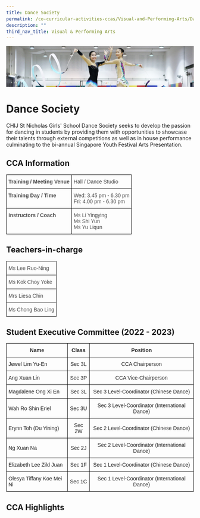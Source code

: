 ```yaml
---
title: Dance Society
permalink: /co-curricular-activities-ccas/Visual-and-Performing-Arts/Dance-Society/
description: ""
third_nav_title: Visual & Performing Arts
---
```

![](/images/CCA.png)

Dance Society
=============

CHIJ St Nicholas Girls' School Dance Society seeks to develop the passion for dancing in students by providing them with opportunities to showcase their talents through external competitions as well as in house performance culminating to the bi-annual Singapore Youth Festival Arts Presentation.

CCA Information
---------------

<style type="text/css">
.tg  {border-collapse:collapse;border-spacing:0;}
.tg td{border-color:black;border-style:solid;border-width:1px;font-family:Arial, sans-serif;font-size:14px;
  overflow:hidden;padding:10px 5px;word-break:normal;}
.tg th{border-color:black;border-style:solid;border-width:1px;font-family:Arial, sans-serif;font-size:14px;
  font-weight:normal;overflow:hidden;padding:10px 5px;word-break:normal;}
.tg .tg-frbo{color:#494949;text-align:left;vertical-align:top}
.tg .tg-r52z{color:#494949;font-weight:bold;text-align:left;vertical-align:top}
.tg .tg-cees{color:#494949;text-align:left;vertical-align:middle}
</style>
<table class="tg">
<thead>
  <tr>
    <th class="tg-r52z">Training / Meeting Venue<br></th>
    <th class="tg-cees">Hall / Dance Studio</th>
  </tr>
</thead>
<tbody>
  <tr>
    <td class="tg-r52z">Training Day / Time</td>
    <td class="tg-frbo">Wed:     3.45 pm - 6.30 pm<br>Fri:         4.00 pm - 6.30 pm</td>
  </tr>
  <tr>
    <td class="tg-r52z">Instructors / Coach</td>
    <td class="tg-frbo">Ms Li Yingying <br>Ms Shi Yun<br>Ms Yu Liqun</td>
  </tr>
</tbody>
</table>


Teachers-in-charge
------------------


<style type="text/css">
.tg  {border-collapse:collapse;border-spacing:0;}
.tg td{border-color:black;border-style:solid;border-width:1px;font-family:Arial, sans-serif;font-size:14px;
  overflow:hidden;padding:10px 5px;word-break:normal;}
.tg th{border-color:black;border-style:solid;border-width:1px;font-family:Arial, sans-serif;font-size:14px;
  font-weight:normal;overflow:hidden;padding:10px 5px;word-break:normal;}
.tg .tg-frbo{color:#494949;text-align:left;vertical-align:top}
.tg .tg-cees{color:#494949;text-align:left;vertical-align:middle}
</style>
<table class="tg">
<thead>
  <tr>
    <th class="tg-frbo">Ms Lee Ruo-Ning </th>
  </tr>
</thead>
<tbody>
  <tr>
    <td class="tg-cees">Ms Kok Choy Yoke</td>
  </tr>
  <tr>
    <td class="tg-cees">Mrs Liesa Chin</td>
  </tr>
  <tr>
    <td class="tg-cees">Ms Chong Bao Ling</td>
  </tr>
</tbody>
</table>


Student Executive Committee (2022 - 2023)
-----------------------------------------


<style type="text/css">
.tg  {border-collapse:collapse;border-spacing:0;}
.tg td{border-color:black;border-style:solid;border-width:1px;font-family:Arial, sans-serif;font-size:14px;
  overflow:hidden;padding:10px 5px;word-break:normal;}
.tg th{border-color:black;border-style:solid;border-width:1px;font-family:Arial, sans-serif;font-size:14px;
  font-weight:normal;overflow:hidden;padding:10px 5px;word-break:normal;}
.tg .tg-vl7p{color:#222;text-align:left;vertical-align:middle}
.tg .tg-rlkj{color:#222;text-align:center;vertical-align:middle}
.tg .tg-e2p0{color:#222;font-weight:bold;text-align:center;vertical-align:middle}
</style>
<table class="tg">
<thead>
  <tr>
    <th class="tg-e2p0"><span style="color:#222;background-color:transparent">Name</span></th>
    <th class="tg-e2p0"><span style="color:#222;background-color:transparent">Class</span></th>
    <th class="tg-e2p0"><span style="color:#222;background-color:transparent">Position</span></th>
  </tr>
</thead>
<tbody>
  <tr>
    <td class="tg-vl7p"><span style="color:#222;background-color:transparent">Jewel Lim Yu-En</span></td>
    <td class="tg-rlkj"><span style="color:#222;background-color:transparent">Sec 3L </span></td>
    <td class="tg-rlkj"><span style="color:#222;background-color:transparent">CCA Chairperson </span></td>
  </tr>
  <tr>
    <td class="tg-vl7p"><span style="color:#222;background-color:transparent">Ang Xuan Lin</span></td>
    <td class="tg-rlkj"><span style="color:#222;background-color:transparent">Sec 3P</span></td>
    <td class="tg-rlkj"><span style="color:#222;background-color:transparent">CCA Vice-Chairperson</span></td>
  </tr>
  <tr>
    <td class="tg-vl7p"><span style="color:#222;background-color:transparent">Magdalene Ong Xi En</span></td>
    <td class="tg-rlkj"><span style="color:#222;background-color:transparent">Sec 3L</span></td>
    <td class="tg-rlkj"><span style="color:#222;background-color:transparent">Sec 3 Level-Coordinator (Chinese Dance)</span></td>
  </tr>
  <tr>
    <td class="tg-vl7p"><span style="color:#222;background-color:transparent">Wah Ro Shin Eriel</span></td>
    <td class="tg-rlkj"><span style="color:#222;background-color:transparent">Sec 3U</span></td>
    <td class="tg-rlkj"><span style="color:#222;background-color:transparent">Sec 3 Level-Coordinator (International Dance)</span></td>
  </tr>
  <tr>
    <td class="tg-vl7p"><span style="color:#222;background-color:transparent">Erynn Toh (Du Yining)</span></td>
    <td class="tg-rlkj"><span style="color:#222;background-color:transparent">Sec 2W</span></td>
    <td class="tg-rlkj"><span style="color:#222;background-color:transparent">Sec 2 Level-Coordinator (Chinese Dance)</span></td>
  </tr>
  <tr>
    <td class="tg-vl7p"><span style="color:#222;background-color:transparent">Ng Xuan Na</span></td>
    <td class="tg-rlkj"><span style="color:#222;background-color:transparent">Sec 2J</span></td>
    <td class="tg-rlkj"><span style="color:#222;background-color:transparent">Sec 2 Level-Coordinator (International Dance)</span></td>
  </tr>
  <tr>
    <td class="tg-vl7p"><span style="color:#222;background-color:transparent">Elizabeth Lee Zild Juan</span></td>
    <td class="tg-rlkj"><span style="color:#222;background-color:transparent">Sec 1F</span></td>
    <td class="tg-rlkj"><span style="color:#222;background-color:transparent">Sec 1 Level-Coordinator (Chinese Dance)</span><br></td>
  </tr>
  <tr>
    <td class="tg-vl7p"><span style="color:#222;background-color:transparent">Olesya Tiffany Koe Mei Ni</span></td>
    <td class="tg-rlkj"><span style="color:#222;background-color:transparent">Sec 1C</span></td>
    <td class="tg-rlkj"><span style="color:#222;background-color:transparent">Sec 1 Level-Coordinator (International Dance)</span></td>
  </tr>
</tbody>
</table>

CCA Highlights
--------------